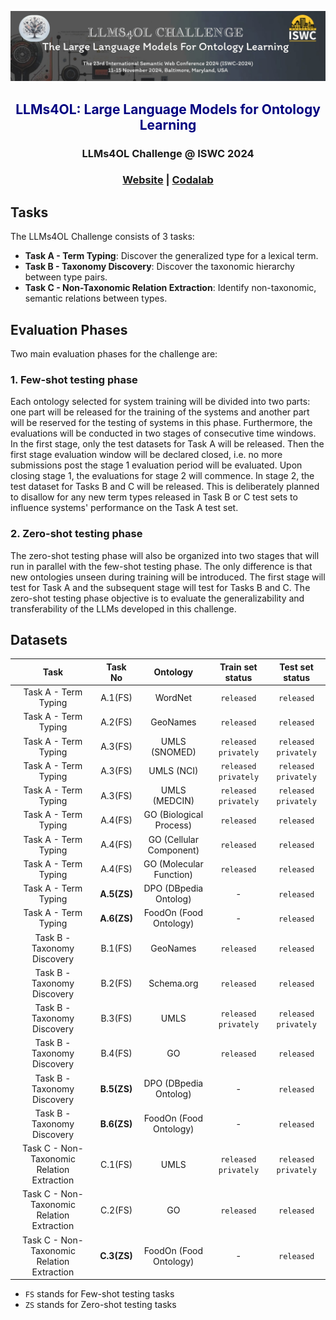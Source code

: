![LLMs4OL: Large Language Models for Ontology Learning](llms4ol-header.jpg)

<H2 style="color: #000080; text-align: center;"><p align="center"> LLMs4OL: Large Language Models for Ontology Learning  </p></H2>
<H3 style="text-align: center;"><p align="center">LLMs4OL Challenge @ ISWC 2024  </p> </H3>
<H3 style="text-align: center;"><p align="center"><a href="https://sites.google.com/view/llms4ol">Website</a> | 
<a href="https://codalab.lisn.upsaclay.fr/competitions/19547 ">Codalab</a></p> </H3>

## Tasks
The LLMs4OL Challenge consists of 3 tasks:

* **Task A - Term Typing**: Discover the generalized type for a lexical term.
* **Task B - Taxonomy Discovery**: Discover the taxonomic hierarchy between type pairs.
* **Task C - Non-Taxonomic Relation Extraction**: Identify non-taxonomic, semantic relations between types.

## Evaluation Phases
Two main evaluation phases for the challenge are:

### 1. Few-shot testing phase
Each ontology selected for system training will be divided into two parts: one part will be released for the training of the systems and another part will be reserved for the testing of systems in this phase. Furthermore, the evaluations will be conducted in two stages of consecutive time windows. In the first stage, only the test datasets for Task A will be released. Then the first stage evaluation window will be declared closed, i.e. no more submissions post the stage 1 evaluation period will be evaluated. Upon closing stage 1, the evaluations for stage 2 will commence. In stage 2, the test dataset for Tasks B and C will be released. This is deliberately planned to disallow for any new term types released in Task B or C test sets to influence systems' performance on the Task A test set.


### 2. Zero-shot testing phase
The zero-shot testing phase will also be organized into two stages that will run in parallel with the few-shot testing phase. The only difference is that new ontologies unseen during training will be introduced. The first stage will test for Task A and the subsequent stage will test for Tasks B and C. The zero-shot testing phase objective is to evaluate the generalizability and transferability of the LLMs developed in this challenge.   

## Datasets

|                    Task                    |   Task No   |        Ontology         |   Train set status   |            Test set status            |
|:------------------------------------------:|:-----------:|:-----------------------:|:--------------------:|:-------------------------------------:|
|            Task A - Term Typing            |   A.1(FS)   |         WordNet         |      `released`      |              `released`               |
|            Task A - Term Typing            |   A.2(FS)   |        GeoNames         |      `released`      |              `released`               |
|            Task A - Term Typing            |   A.3(FS)   |      UMLS (SNOMED)      | `released privately` |         `released privately`          |
|            Task A - Term Typing            |   A.3(FS)   |       UMLS (NCI)        | `released privately` |         `released privately`          |
|            Task A - Term Typing            |   A.3(FS)   |      UMLS (MEDCIN)      | `released privately` |         `released privately`          |
|            Task A - Term Typing            |   A.4(FS)   | GO (Biological Process) |      `released`      |              `released`               |
|            Task A - Term Typing            |   A.4(FS)   | GO (Cellular Component) |      `released`      |              `released`               |
|            Task A - Term Typing            |   A.4(FS)   | GO (Molecular Function) |      `released`      |              `released`               |
|            Task A - Term Typing            | **A.5(ZS)** |         DPO (DBpedia Ontolog)         |          -           |              `released`               |
|            Task A - Term Typing            | **A.6(ZS)** |         FoodOn (Food Ontology)         |          -           |              `released`               |
|        Task B - Taxonomy Discovery         |   B.1(FS)   |        GeoNames         |      `released`      |      `released`       |
|        Task B - Taxonomy Discovery         |   B.2(FS)   |       Schema.org        |      `released`      |      `released`       |
|        Task B - Taxonomy Discovery         |   B.3(FS)   |          UMLS           | `released privately` | `released privately`  |
|        Task B - Taxonomy Discovery         |   B.4(FS)   |           GO            |      `released`      |      `released`       |
|        Task B - Taxonomy Discovery         | **B.5(ZS)** |         DPO (DBpedia Ontolog)         |          -           |      `released`       |
|        Task B - Taxonomy Discovery         | **B.6(ZS)** |         FoodOn (Food Ontology)         |          -           |      `released`       |
| Task C - Non-Taxonomic Relation Extraction |   C.1(FS)   |          UMLS           | `released privately` | `released privately` |
| Task C - Non-Taxonomic Relation Extraction |   C.2(FS)   |           GO            |      `released`      |      `released`       |
| Task C - Non-Taxonomic Relation Extraction | **C.3(ZS)** |         FoodOn (Food Ontology)         |          -           |      `released`       |

* `FS` stands for Few-shot testing tasks
* `ZS` stands for Zero-shot testing tasks

